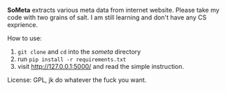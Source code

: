 **SoMeta** extracts various meta data from internet website.
Please take my code with two grains of salt. I am still learning and don't have any CS exprience.

How to use:
1. `git clone` and `cd` into the *someta* directory  
2. run `pip install -r requirements.txt`  
3. visit http://127.0.0.1:5000/ and read the simple instruction.  

License: GPL, jk do whatever the fuck you want.
